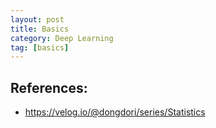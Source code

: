```yaml
---
layout: post
title: Basics
category: Deep Learning
tag: [basics]
---
```




## References:

- https://velog.io/@dongdori/series/Statistics
